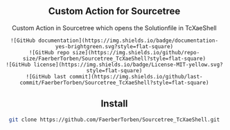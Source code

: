 <h2 align="center">Custom Action for Sourcetree</h2>
<p align="center">Custom Action in Sourcetree which opens the Solutionfile in TcXaeShell</p>
<div align="center">

	![GitHub documentation](https://img.shields.io/badge/documentation-yes-brightgreen.svg?style=flat-square)
	![GitHub repo size](https://img.shields.io/github/repo-size/FaerberTorben/Sourcetree_TcXaeShell?style=flat-square)
	![GitHub license](https://img.shields.io/badge/License-MIT-yellow.svg?style=flat-square)
	![GitHub last commit](https://img.shields.io/github/last-commit/FaerberTorben/Sourcetree_TcXaeShell?style=flat-square)
	
<h2>Install</h2>

```sh
git clone https://github.com/FaerberTorben/Sourcetree_TcXaeShell.git
```